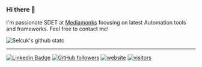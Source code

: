 ### Hi there 👋

I'm passionate SDET at <a href='http://www.mediamonks.com' target='_blank'>Mediamonks</a> focusing on latest Automation tools and frameworks. Feel free to contact me!


![Selcuk's github stats](https://github-readme-stats.vercel.app/api?username=selcukayhan&hide=["issues"]&show_icons=true)

---
[![Linkedin Badge](https://img.shields.io/badge/-Selcuk%20Ayhan-blue?style=social&logo=Linkedin&logoColor=blue&link=https://www.linkedin.com/in/selcukayhan/)](https://www.linkedin.com/in/selcukayhan/)
[![GitHub followers](https://img.shields.io/github/followers/selcukayhan?label=Followers&style=social&link=https://github.com/selcukayhan/)](https://github.com/selcukayhan/)
[![website](https://img.shields.io/badge/Website-46a2f1.svg?&style=flat-square&logo=Google-Chrome&logoColor=white&link=http://selcukayhan.com/)](http://selcukayhan.com/)
[![visitors](https://visitor-badge.glitch.me/badge?page_id=selcukayhan.selcukayhan)](https://github.com/selcukayhan/)


<!--
**selcukayhan/selcukayhan** is a ✨ _special_ ✨ repository because its `README.md` (this file) appears on your GitHub profile.

Here are some ideas to get you started:
[![Linkedin: selcukayhan](https://img.shields.io/badge/-selcukayhan-blue?style=flat-square&logo=Linkedin&logoColor=white&link=https://www.linkedin.com/in/selcukayhan/)](https://www.linkedin.com/in/selcukayhan/)
- 🔭 I’m currently working on ...
- 🌱 I’m currently learning ...
- 👯 I’m looking to collaborate on ...
- 🤔 I’m looking for help with ...
- 💬 Ask me about ...
- 📫 How to reach me: ...
- 😄 Pronouns: ...
- ⚡ Fun fact: ...
-->
